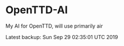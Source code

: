 # OpenTTD-AI
My AI for OpenTTD, will use primarily air

Latest backup: Sun Sep 29 02:35:01 UTC 2019

